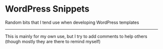 # WordPress Snippets

Random bits that I tend use when developing WordPress templates

***

This is mainly for my own use, but I try to add comments to help others (though mostly they are there to remind myself)